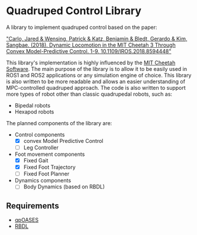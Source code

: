 # Quadruped Control Library

A library to implement quadruped control based on the paper:

["Carlo, Jared &amp; Wensing, Patrick &amp; Katz, Benjamin &amp; Bledt, Gerardo &amp; Kim, Sangbae. (2018). Dynamic Locomotion in the MIT Cheetah 3 Through Convex Model-Predictive Control. 1-9. 10.1109/IROS.2018.8594448"](https://www.researchgate.net/publication/330591547_Dynamic_Locomotion_in_the_MIT_Cheetah_3_Through_Convex_Model-Predictive_Control)

This library's implementation is highly influenced by the [MIT Cheetah Software](https://github.com/mit-biomimetics/Cheetah-Software). The main purpose of the library is to allow it to be easily used in ROS1 and ROS2 applications or any simulation engine of choice. This library is also written to be more readable and allows an easier understanding of MPC-controlled quadruped approach. The code is also written to support more types of robot other than classic quadrupedal robots, such as:

- Bipedal robots
- Hexapod robots

The planned components of the library are:

- Control components
    - [x] convex Model Predictive Control
    - [ ] Leg Controller 
- Foot movement components
    - [x] Fixed Gait
    - [x] Fixed Foot Trajectory 
    - [ ] Fixed Foot Planner
- Dynamics components
    - [ ] Body Dynamics (based on RBDL)

## Requirements
- [qpOASES](https://github.com/coin-or/qpOASES)
- [RBDL](https://github.com/rbdl/rbdl)